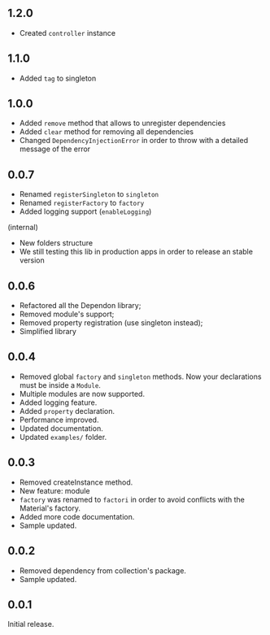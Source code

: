 ## 1.2.0
- Created `controller` instance

## 1.1.0
- Added `tag` to singleton

## 1.0.0
- Added `remove` method that allows to unregister dependencies
- Added `clear` method for removing all dependencies
- Changed `DependencyInjectionError` in order to throw with a detailed message of the error

## 0.0.7
- Renamed `registerSingleton` to `singleton`
- Renamed `registerFactory` to `factory`
- Added logging support (`enableLogging`)

(internal)
- New folders structure
- We still testing this lib in production apps in order to release an stable version

## 0.0.6

- Refactored all the Dependon library;
- Removed module's support;
- Removed property registration (use singleton instead);
- Simplified library

## 0.0.4

- Removed global `factory` and `singleton` methods. Now your declarations must be inside a `Module`.
- Multiple modules are now supported.
- Added logging feature.
- Added `property` declaration.
- Performance improved.
- Updated documentation.
- Updated `examples/` folder.

## 0.0.3

- Removed createInstance method.
- New feature: module
- `factory` was renamed to `factori` in order to avoid conflicts with the Material's factory.
- Added more code documentation.
- Sample updated.

## 0.0.2

- Removed dependency from collection's package.
- Sample updated.

## 0.0.1

Initial release.